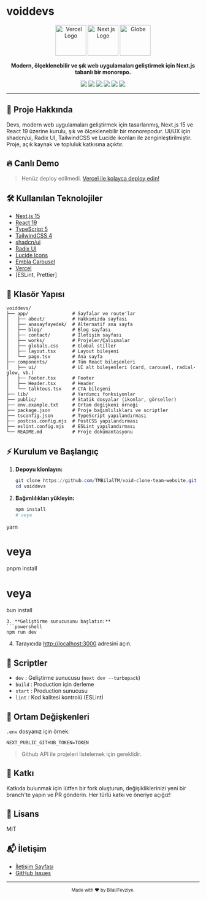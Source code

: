 # voiddevs

<p align="center">
  <img src="public/vercel.svg" alt="Vercel Logo" width="80"/>
  <img src="public/next.svg" alt="Next.js Logo" width="80"/>
  <img src="public/globe.svg" alt="Globe" width="80"/>
</p>

<p align="center">
  <b>Modern, ölçeklenebilir ve şık web uygulamaları geliştirmek için Next.js tabanlı bir monorepo.</b>
</p>

<p align="center">
  <a href="https://nextjs.org"><img src="https://img.shields.io/badge/Next.js-15.3.2-black?logo=nextdotjs" /></a>
  <a href="https://react.dev"><img src="https://img.shields.io/badge/React-19-blue?logo=react" /></a>
  <a href="https://tailwindcss.com"><img src="https://img.shields.io/badge/TailwindCSS-4-06b6d4?logo=tailwindcss" /></a>
  <a href="https://ui.shadcn.com/"><img src="https://img.shields.io/badge/shadcn/ui-%20-yellow?logo=vercel" /></a>
  <a href="https://www.typescriptlang.org/"><img src="https://img.shields.io/badge/TypeScript-5-3178c6?logo=typescript" /></a>
  <a href="https://vercel.com/"><img src="https://img.shields.io/badge/Deploy-Vercel-black?logo=vercel" /></a>
</p>

---

## 🚀 Proje Hakkında

Devs, modern web uygulamaları geliştirmek için tasarlanmış, Next.js 15 ve React 19 üzerine kurulu, şık ve ölçeklenebilir bir monorepodur. UI/UX için shadcn/ui, Radix UI, TailwindCSS ve Lucide ikonları ile zenginleştirilmiştir. Proje, açık kaynak ve topluluk katkısına açıktır.

## 🔥 Canlı Demo

> Henüz deploy edilmedi. [Vercel ile kolayca deploy edin!](https://vercel.com/new)

## 🛠️ Kullanılan Teknolojiler

- [Next.js 15](https://nextjs.org/)
- [React 19](https://react.dev/)
- [TypeScript 5](https://www.typescriptlang.org/)
- [TailwindCSS 4](https://tailwindcss.com/)
- [shadcn/ui](https://ui.shadcn.com/)
- [Radix UI](https://www.radix-ui.com/)
- [Lucide Icons](https://lucide.dev/)
- [Embla Carousel](https://www.embla-carousel.com/)
- [Vercel](https://vercel.com/)
- [ESLint, Prettier]

## 📁 Klasör Yapısı

```text
voiddevs/
├── app/                # Sayfalar ve route'lar
│   ├── about/          # Hakkımızda sayfası
│   ├── anasayfayedek/  # Alternatif ana sayfa
│   ├── blog/           # Blog sayfası
│   ├── contact/        # İletişim sayfası
│   ├── works/          # Projeler/Çalışmalar
│   ├── globals.css     # Global stiller
│   ├── layout.tsx      # Layout bileşeni
│   └── page.tsx        # Ana sayfa
├── components/         # Tüm React bileşenleri
│   ├── ui/             # UI alt bileşenleri (card, carousel, radial-glow, vb.)
│   ├── Footer.tsx      # Footer
│   ├── Header.tsx      # Header
│   └── talktous.tsx    # CTA bileşeni
├── lib/                # Yardımcı fonksiyonlar
├── public/             # Statik dosyalar (ikonlar, görseller)
├── env.example.txt     # Ortam değişkeni örneği
├── package.json        # Proje bağımlılıkları ve scriptler
├── tsconfig.json       # TypeScript yapılandırması
├── postcss.config.mjs  # PostCSS yapılandırması
├── eslint.config.mjs   # ESLint yapılandırması
└── README.md           # Proje dokümantasyonu
```

## ⚡️ Kurulum ve Başlangıç

1. **Depoyu klonlayın:**
   ```powershell
   git clone https://github.com/TMBilalTM/void-clone-team-website.git
   cd voiddevs
   ```
2. **Bağımlılıkları yükleyin:**
   ```powershell
   npm install
   # veya
yarn
   # veya
pnpm install
   # veya
bun install
   ```
3. **Geliştirme sunucusunu başlatın:**
   ```powershell
   npm run dev
   ```
4. Tarayıcıda [http://localhost:3000](http://localhost:3000) adresini açın.

## 🧩 Scriptler

- `dev`   : Geliştirme sunucusu (`next dev --turbopack`)
- `build` : Production için derleme
- `start` : Production sunucusu
- `lint`  : Kod kalitesi kontrolü (ESLint)

## 🔑 Ortam Değişkenleri

`.env` dosyanız için örnek:
```env
NEXT_PUBLIC_GITHUB_TOKEN=TOKEN
```
> Github API ile projeleri listelemek için gereklidir.

## 🤝 Katkı

Katkıda bulunmak için lütfen bir fork oluşturun, değişikliklerinizi yeni bir branch'te yapın ve PR gönderin. Her türlü katkı ve öneriye açığız!

## 📄 Lisans

MIT

## 📬 İletişim

- [İletişim Sayfası](/contact)
- [GitHub Issues](https://github.com/TMBilalTM/void-clone-team-website/issues)

---

<p align="center">
  <sub>Made with ❤️ by Bilal/Fevziye.</sub>
</p>
